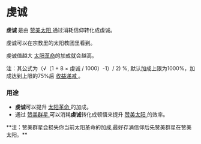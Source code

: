 # 虔诚

  <p>
    <strong>
          虔诚
    </strong>
        是由
		<a href="?file=001-猫咪百科/06-宗教/002-太阳教团#赞美太阳">
        赞美太阳
		</a>
        通过消耗信仰转化成虔诚。
    </a>
  </p>
  <p>
        虔诚可以在宗教里的太阳教团里看到。
  </p>
  <p>
		虔诚值越大 <a href="?file=001-猫咪百科/06-宗教/002-太阳教团#太阳革命">太阳革命</a>的加成就会越高。
  </p>
  <p>
		注：其公式为（√（1 + 8 × 虔诚 / 1000）-1）/ 2) %, 默认加成上限为1000%，加成达到上限的75%后
			<a href="?file=005-名词解释/04-收益递减">
			收益递减
			</a>。
			
### 用途
<ul>
      <li>
           <strong>虔诚</strong>可以提升
			<a href="?file=001-猫咪百科/06-宗教/002-太阳教团#太阳革命">
            太阳革命
			</a>
			的加成。
      </li>
      <li>
            通过
			<a href="?file=001-猫咪百科/06-宗教/002-太阳教团#赞美群星">
			赞美群星
			</a>
			可以消耗<strong>虔诚</strong>转化成顿悟来提升
			<a href="?file=001-猫咪百科/06-宗教/002-太阳教团#赞美太阳">
            赞美太阳
			</a>
			的效率。
      </li>
    </ul>
**注：赞美群星会损失你当前太阳革命的加成,最好存满信仰后先赞美群星在赞美太阳。**
